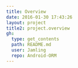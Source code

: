 ```yaml
---
title: Overview
date: 2016-01-30 17:43:26
layout: project
title2: project.overview
gh:
  type: get_contents
  path: README.md
  user: Jamling
  repo: Android-ORM
---
```


